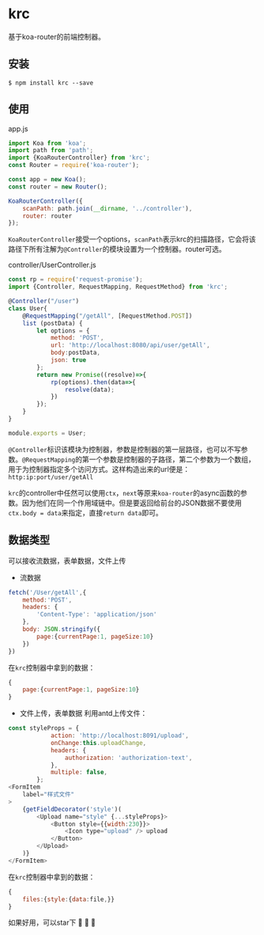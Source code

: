 # krc
基于koa-router的前端控制器。
## 安装
```shell
$ npm install krc --save
```
## 使用
app.js
```javascript
import Koa from 'koa';
import path from 'path';
import {KoaRouterController} from 'krc';
const Router = require('koa-router');

const app = new Koa();
const router = new Router();

KoaRouterController({
    scanPath: path.join(__dirname, '../controller'),
    router: router
});
```
`KoaRouterController`接受一个options，`scanPath`表示krc的扫描路径，它会将该路径下所有注解为`@Controller`的模块设置为一个控制器。router可选。

controller/UserController.js
```javascript
const rp = require('request-promise');
import {Controller, RequestMapping, RequestMethod} from 'krc';

@Controller("/user")
class User{
	@RequestMapping("/getAll", [RequestMethod.POST])
    list (postData) {
        let options = {
            method: 'POST',
            url: 'http://localhost:8080/api/user/getAll',
            body:postData,
            json: true
        };
        return new Promise((resolve)=>{
            rp(options).then(data=>{
                resolve(data);
            })
        });
    }
}

module.exports = User;
```
`@Controller`标识该模块为控制器，参数是控制器的第一层路径，也可以不写参数。`@RequestMapping`的第一个参数是控制器的子路径，第二个参数为一个数组，用于为控制器指定多个访问方式。这样构造出来的url便是：`http:ip:port/user/getAll`

`krc`的controller中任然可以使用`ctx`，`next`等原来`koa-router`的async函数的参数。因为他们在同一个作用域链中。但是要返回给前台的JSON数据不要使用`ctx.body = data`来指定，直接`return data`即可。

## 数据类型
可以接收流数据，表单数据，文件上传
- 流数据
```javascript
fetch('/User/getAll',{
    method:'POST',
    headers: {
        'Content-Type': 'application/json'
    },
    body: JSON.stringify({
        page:{currentPage:1, pageSize:10}
    })
})
```
在`krc`控制器中拿到的数据：
```javascript
{
    page:{currentPage:1, pageSize:10}
}
```
- 文件上传，表单数据
利用antd上传文件：
```javascript
const styleProps = {
            action: 'http://localhost:8091/upload',
            onChange:this.uploadChange,
            headers: {
                authorization: 'authorization-text',
            },
            multiple: false,
        };
<FormItem
    label="样式文件"
>
    {getFieldDecorator('style')(
        <Upload name="style" {...styleProps}>
            <Button style={{width:230}}>
                <Icon type="upload" /> upload
            </Button>
        </Upload>
    )}
</FormItem>
```
在`krc`控制器中拿到的数据：
```javascript
{
    files:{style:{data:file,}}
}
```

如果好用，可以star下 :clap: :clap: :clap:
